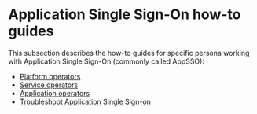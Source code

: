 # Application Single Sign-On how-to guides

This subsection describes the how-to guides for specific persona working with Application Single Sign-On
(commonly called AppSSO):

- [Platform operators](./platform-operators/index.hbs.md)
- [Service operators](./service-operators/index.hbs.md)
- [Application operators](./app-operators/index.hbs.md)
- [Troubleshoot Application Single Sign-on](troubleshoot.hbs.md)
